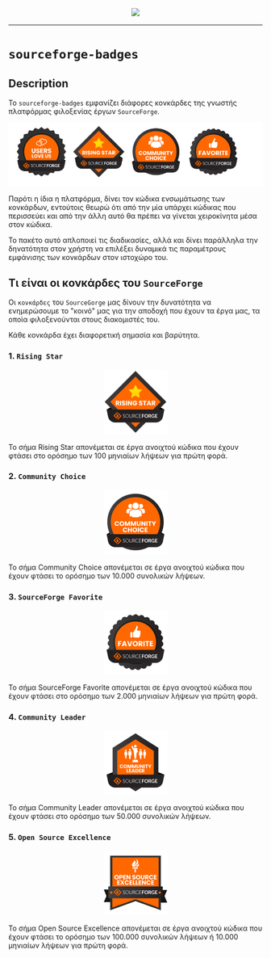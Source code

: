 <p align="center"><img src="https://dl.ascoos.com/images/ascoos.png" /></p>

***

# `sourceforge-badges`


## Description

Το `sourceforge-badges` εμφανίζει διάφορες κονκάρδες της γνωστής πλατφόρμας φιλοξενίας έργων `SourceForge`.

<p align="center"><img src="help/sf-badges-003.png" alt="latest comfor messages" /></p>

Παρότι η ίδια η πλατφόρμα, δίνει τον κώδικα ενσωμάτωσης των κονκάρδων, εντούτοις θεωρώ ότι από την μία υπάρχει κώδικας που περισσεύει και από την άλλη αυτό θα πρέπει να γίνεται χειροκίνητα μέσα στον κώδικα.

Το πακέτο αυτό απλοποιεί τις διαδικασίες, αλλά και δίνει παράλληλα την δηνατότητα στον χρήστη να επιλέξει δυναμικά τις παραμέτρους εμφάνισης των κονκάρδων στον ιστοχώρο του.

## Τι είναι οι κονκάρδες του `SourceForge`

Οι `κονκάρδες` του `SourceGorge` μας δίνουν την δυνατότητα να ενημερώσουμε το "κοινό" μας για την αποδοχή που έχουν τα έργα μας, τα οποία φιλοξενούνται στους διακομιστές του.

Κάθε κονκάρδα έχει διαφορετική σημασία και βαρύτητα.

### 1. `Rising Star`

<p align="center"><img src="help/rising-star-128.png" alt="latest comfor messages" /></p>

Το σήμα Rising Star απονέμεται σε έργα ανοιχτού κώδικα που έχουν φτάσει στο ορόσημο των 100 μηνιαίων λήψεων για πρώτη φορά.

### 2. `Community Choice`

<p align="center"><img src="help/community-choice-128.png" alt="latest comfor messages" /></p>

Το σήμα Community Choice απονέμεται σε έργα ανοιχτού κώδικα που έχουν φτάσει το ορόσημο των 10.000 συνολικών λήψεων.

### 3. `SourceForge Favorite`

<p align="center"><img src="help/sf-favorite-128.png" alt="latest comfor messages" /></p>

Το σήμα SourceForge Favorite απονέμεται σε έργα ανοιχτού κώδικα που έχουν φτάσει στο ορόσημο των 2.000 μηνιαίων λήψεων για πρώτη φορά.

### 4. `Community Leader`

<p align="center"><img src="help/community-leader-128.png" alt="latest comfor messages" /></p>

Το σήμα Community Leader απονέμεται σε έργα ανοιχτού κώδικα που έχουν φτάσει στο ορόσημο των 50.000 συνολικών λήψεων.

### 5. `Open Source Excellence`

<p align="center"><img src="help/open-source-excellence-128.png" alt="latest comfor messages" /></p>

Το σήμα Open Source Excellence απονέμεται σε έργα ανοιχτού κώδικα που έχουν φτάσει το ορόσημο των 100.000 συνολικών λήψεων ή 10.000 μηνιαίων λήψεων για πρώτη φορά.